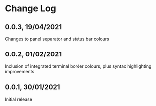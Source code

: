 # Change Log

## 0.0.3, 19/04/2021

Changes to panel separator and status bar colours

## 0.0.2, 01/02/2021

Inclusion of integrated terminal border colours, plus syntax highlighting improvements

## 0.0.1, 30/01/2021

Initial release

